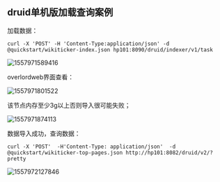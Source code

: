## druid单机版加载查询案例

加载数据：

```
curl -X 'POST' -H 'Content-Type:application/json' -d @quickstart/wikiticker-index.json hp101:8090/druid/indexer/v1/task
```

![1557971589416](E:/%E5%A4%A7%E6%95%B0%E6%8D%AE%E5%8F%8C%E5%85%83%E8%A7%86%E9%A2%91-druid/druid/day01/%E8%AF%BE%E4%BB%B6/assets/1557971589416.png)

overlordweb界面查看：

![1557971801522](E:/%E5%A4%A7%E6%95%B0%E6%8D%AE%E5%8F%8C%E5%85%83%E8%A7%86%E9%A2%91-druid/druid/day01/%E8%AF%BE%E4%BB%B6/assets/1557971801522.png)

该节点内存至少3g以上否则导入很可能失败；

![1557971874113](E:/%E5%A4%A7%E6%95%B0%E6%8D%AE%E5%8F%8C%E5%85%83%E8%A7%86%E9%A2%91-druid/druid/day01/%E8%AF%BE%E4%BB%B6/assets/1557971874113.png)

数据导入成功，查询数据：

```
curl -X 'POST'  -H'Content-Type: application/json'  -d @quickstart/wikiticker-top-pages.json http://hp101:8082/druid/v2/?pretty
```

![1557972127846]()

